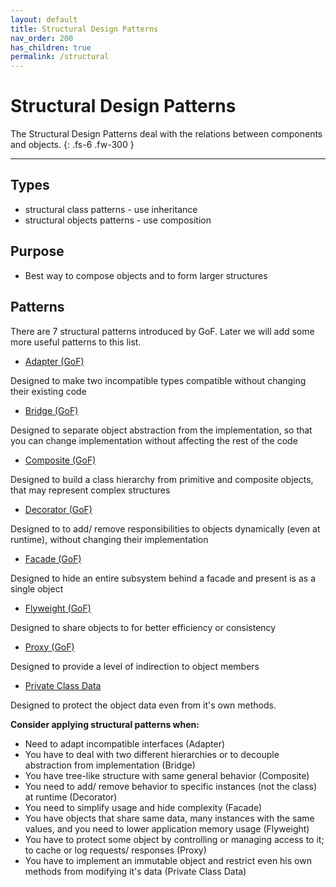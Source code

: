 ```yaml
---
layout: default
title: Structural Design Patterns
nav_order: 200
has_children: true
permalink: /structural
---
```


# Structural Design Patterns

The Structural Design Patterns deal with the relations between components and objects. 
{: .fs-6 .fw-300 }

---

## Types
* structural class patterns - use inheritance
* structural objects patterns - use composition

## Purpose
* Best way to compose objects and to form larger structures

## Patterns
There are 7 structural patterns introduced by GoF. 
Later we will add some more useful patterns to this list.

* [Adapter (GoF)](https://iretha.github.io/design-patterns/structural/adapter)

Designed to make two incompatible types compatible without changing their existing code

* [Bridge (GoF)](https://iretha.github.io/design-patterns/structural/bridge)

Designed to separate object abstraction from the implementation, so that you can change implementation without affecting the rest of the code

* [Composite (GoF)](https://iretha.github.io/design-patterns/structural/composite)

Designed to build a class hierarchy from primitive and composite objects, that may represent complex structures

* [Decorator (GoF)](https://iretha.github.io/design-patterns/structural/decorator)

Designed to to add/ remove responsibilities to objects dynamically (even at runtime), without changing their implementation

* [Facade (GoF)](https://iretha.github.io/design-patterns/structural/facade)

Designed to hide an entire subsystem behind a facade and present is as a single object

* [Flyweight (GoF)](https://iretha.github.io/design-patterns/structural/flyweight)

Designed to share objects to for better efficiency or consistency

* [Proxy (GoF)](https://iretha.github.io/design-patterns/structural/proxy)

Designed to provide a level of indirection to object members

* [Private Class Data](https://iretha.github.io/design-patterns/structural/private-class-data)

Designed to protect the object data even from it's own methods.

**Consider applying structural patterns when:**
- Need to adapt incompatible interfaces (Adapter)
- You have to deal with two different hierarchies or to decouple abstraction from implementation (Bridge)
- You have tree-like structure with same general behavior (Composite)
- You need to add/ remove behavior to specific instances (not the class) at runtime (Decorator)
- You need to simplify usage and hide complexity (Facade)
- You have objects that share same data, many instances with the same values, and you need to lower application memory usage (Flyweight)
- You have to protect some object by controlling or managing access to it; to cache or log requests/ responses (Proxy)
- You have to implement an immutable object and restrict even his own methods from modifying it's data (Private Class Data)